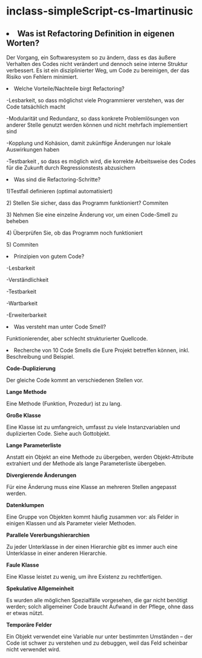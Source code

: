 # inclass-simpleScript-cs-lmartinusic

 <h2>
  <li>Was ist Refactoring Definition in eigenen Worten?</li>
   </h2>
<p></p>
<p>Der Vorgang, ein Softwaresystem so zu ändern, dass es das äußere Verhalten des Codes nicht verändert und dennoch seine interne Struktur verbessert. Es ist ein disziplinierter Weg, um Code zu bereinigen, der das Risiko von Fehlern minimiert.</p>

<li>Welche Vorteile/Nachteile birgt Refactoring?</li>
<p></p>
<p>-Lesbarkeit, so dass möglichst viele Programmierer verstehen, was der Code tatsächlich macht</p>
<p>-Modularität und Redundanz, so dass konkrete Problemlösungen von anderer Stelle genutzt werden können und nicht mehrfach implementiert sind</p>
<p>-Kopplung und Kohäsion, damit zukünftige Änderungen nur lokale Auswirkungen haben</p>
<p>-Testbarkeit , so dass es möglich wird, die korrekte Arbeitsweise des Codes für die Zukunft durch Regressionstests abzusichern</p> 
<p></p>

<li>Was sind die Refactoring-Schritte?</li>
<p></p>
1)Testfall definieren (optimal automatisiert) 
<p></p>
2) Stellen Sie sicher, dass das Programm funktioniert? Commiten
<p></p>
3) Nehmen Sie eine einzelne Änderung vor, um einen Code-Smell zu beheben
<p></p>
4) Überprüfen Sie, ob das Programm noch funktioniert
<p></p>
5) Commiten
<p></p>

<li>Prinzipien von gutem Code?</li>
<p></p>
<p>-Lesbarkeit</p>
<p>-Verständlichkeit</p>
<p>-Testbarkeit</p>
<p>-Wartbarkeit</p>
<p>-Erweiterbarkeit</p>
<p></p>
<li>Was versteht man unter Code Smell?</li>
<p></p>
<p>Funktionierender, aber schlecht strukturierter Quellcode.</p>
<p></p>
<li>Recherche von 10 Code Smells die Eure Projekt betreffen können, inkl. Beschreibung und Beispiel.</li>
<p></p>

  <b>Code-Duplizierung</b>
<p>Der gleiche Code kommt an verschiedenen Stellen vor.</p>

  <b>Lange Methode</b>
<p>Eine Methode (Funktion, Prozedur) ist zu lang.</p>

<b>Große Klasse</b>
<p>Eine Klasse ist zu umfangreich, umfasst zu viele Instanzvariablen und duplizierten Code. Siehe auch Gottobjekt.</p>

<b>Lange Parameterliste</b>
<p>Anstatt ein Objekt an eine Methode zu übergeben, werden Objekt-Attribute extrahiert und der Methode als lange Parameterliste übergeben.</p>

<b>Divergierende Änderungen</b>
<p>Für eine Änderung muss eine Klasse an mehreren Stellen angepasst werden.</p>
  
<b>Datenklumpen</b>
<p>Eine Gruppe von Objekten kommt häufig zusammen vor: als Felder in einigen Klassen und als Parameter vieler Methoden.</p>

<b>Parallele Vererbungshierarchien</b>
<p>Zu jeder Unterklasse in der einen Hierarchie gibt es immer auch eine Unterklasse in einer anderen Hierarchie.</p>

<b>Faule Klasse</b>
<p>Eine Klasse leistet zu wenig, um ihre Existenz zu rechtfertigen.</p>

<b>Spekulative Allgemeinheit</b>
<p>Es wurden alle möglichen Spezialfälle vorgesehen, die gar nicht benötigt werden; solch allgemeiner Code braucht Aufwand in der Pflege, ohne dass er etwas nützt.</p>

<b>Temporäre Felder</b>
<p>Ein Objekt verwendet eine Variable nur unter bestimmten Umständen – der Code ist schwer zu verstehen und zu debuggen, weil das Feld scheinbar nicht verwendet wird. </p>
